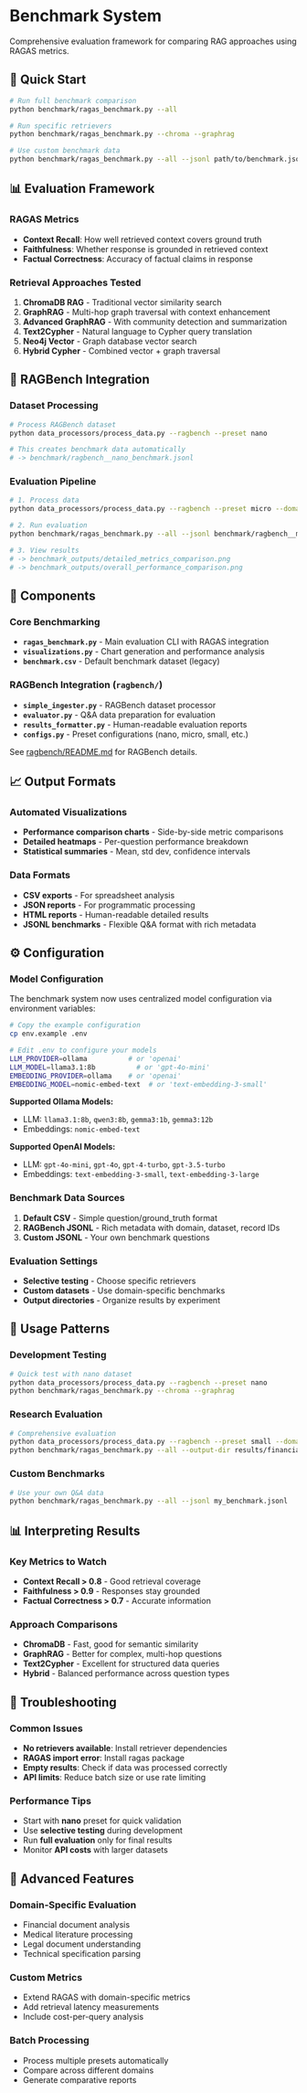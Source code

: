 # Benchmark System

Comprehensive evaluation framework for comparing RAG approaches using RAGAS metrics.

## 🚀 Quick Start

```bash
# Run full benchmark comparison
python benchmark/ragas_benchmark.py --all

# Run specific retrievers
python benchmark/ragas_benchmark.py --chroma --graphrag

# Use custom benchmark data
python benchmark/ragas_benchmark.py --all --jsonl path/to/benchmark.jsonl
```

## 📊 Evaluation Framework

### **RAGAS Metrics**
- **Context Recall**: How well retrieved context covers ground truth
- **Faithfulness**: Whether response is grounded in retrieved context  
- **Factual Correctness**: Accuracy of factual claims in response

### **Retrieval Approaches Tested**
1. **ChromaDB RAG** - Traditional vector similarity search
2. **GraphRAG** - Multi-hop graph traversal with context enhancement
3. **Advanced GraphRAG** - With community detection and summarization
4. **Text2Cypher** - Natural language to Cypher query translation
5. **Neo4j Vector** - Graph database vector search
6. **Hybrid Cypher** - Combined vector + graph traversal

## 🧪 RAGBench Integration

### **Dataset Processing**
```bash
# Process RAGBench dataset
python data_processors/process_data.py --ragbench --preset nano

# This creates benchmark data automatically
# -> benchmark/ragbench__nano_benchmark.jsonl
```

### **Evaluation Pipeline**
```bash
# 1. Process data
python data_processors/process_data.py --ragbench --preset micro --domain financial

# 2. Run evaluation  
python benchmark/ragas_benchmark.py --all --jsonl benchmark/ragbench__micro_benchmark.jsonl

# 3. View results
# -> benchmark_outputs/detailed_metrics_comparison.png
# -> benchmark_outputs/overall_performance_comparison.png
```

## 📁 Components

### **Core Benchmarking**
- **`ragas_benchmark.py`** - Main evaluation CLI with RAGAS integration
- **`visualizations.py`** - Chart generation and performance analysis
- **`benchmark.csv`** - Default benchmark dataset (legacy)

### **RAGBench Integration** (`ragbench/`)
- **`simple_ingester.py`** - RAGBench dataset processor
- **`evaluator.py`** - Q&A data preparation for evaluation
- **`results_formatter.py`** - Human-readable evaluation reports
- **`configs.py`** - Preset configurations (nano, micro, small, etc.)

See [ragbench/README.md](ragbench/README.md) for RAGBench details.

## 📈 Output Formats

### **Automated Visualizations**
- **Performance comparison charts** - Side-by-side metric comparisons
- **Detailed heatmaps** - Per-question performance breakdown
- **Statistical summaries** - Mean, std dev, confidence intervals

### **Data Formats**
- **CSV exports** - For spreadsheet analysis
- **JSON reports** - For programmatic processing  
- **HTML reports** - Human-readable detailed results
- **JSONL benchmarks** - Flexible Q&A format with rich metadata

## ⚙️ Configuration

### **Model Configuration**
The benchmark system now uses centralized model configuration via environment variables:

```bash
# Copy the example configuration
cp env.example .env

# Edit .env to configure your models
LLM_PROVIDER=ollama          # or 'openai'
LLM_MODEL=llama3.1:8b          # or 'gpt-4o-mini'
EMBEDDING_PROVIDER=ollama    # or 'openai'
EMBEDDING_MODEL=nomic-embed-text  # or 'text-embedding-3-small'
```

**Supported Ollama Models:**
- LLM: `llama3.1:8b`, `qwen3:8b`, `gemma3:1b`, `gemma3:12b`
- Embeddings: `nomic-embed-text`

**Supported OpenAI Models:**
- LLM: `gpt-4o-mini`, `gpt-4o`, `gpt-4-turbo`, `gpt-3.5-turbo`
- Embeddings: `text-embedding-3-small`, `text-embedding-3-large`

### **Benchmark Data Sources**
1. **Default CSV** - Simple question/ground_truth format
2. **RAGBench JSONL** - Rich metadata with domain, dataset, record IDs
3. **Custom JSONL** - Your own benchmark questions

### **Evaluation Settings**
- **Selective testing** - Choose specific retrievers
- **Custom datasets** - Use domain-specific benchmarks
- **Output directories** - Organize results by experiment

## 🎯 Usage Patterns

### **Development Testing**
```bash
# Quick test with nano dataset
python data_processors/process_data.py --ragbench --preset nano
python benchmark/ragas_benchmark.py --chroma --graphrag
```

### **Research Evaluation**
```bash
# Comprehensive evaluation
python data_processors/process_data.py --ragbench --preset small --domain financial
python benchmark/ragas_benchmark.py --all --output-dir results/financial/
```

### **Custom Benchmarks**
```bash
# Use your own Q&A data
python benchmark/ragas_benchmark.py --all --jsonl my_benchmark.jsonl
```

## 📊 Interpreting Results

### **Key Metrics to Watch**
- **Context Recall > 0.8** - Good retrieval coverage
- **Faithfulness > 0.9** - Responses stay grounded
- **Factual Correctness > 0.7** - Accurate information

### **Approach Comparisons**
- **ChromaDB** - Fast, good for semantic similarity
- **GraphRAG** - Better for complex, multi-hop questions
- **Text2Cypher** - Excellent for structured data queries
- **Hybrid** - Balanced performance across question types

## 🔧 Troubleshooting

### **Common Issues**
- **No retrievers available**: Install retriever dependencies
- **RAGAS import error**: Install ragas package
- **Empty results**: Check if data was processed correctly
- **API limits**: Reduce batch size or use rate limiting

### **Performance Tips**
- Start with **nano** preset for quick validation
- Use **selective testing** during development
- Run **full evaluation** only for final results
- Monitor **API costs** with larger datasets

## 🚀 Advanced Features

### **Domain-Specific Evaluation**
- Financial document analysis
- Medical literature processing  
- Legal document understanding
- Technical specification parsing

### **Custom Metrics**
- Extend RAGAS with domain-specific metrics
- Add retrieval latency measurements
- Include cost-per-query analysis

### **Batch Processing**
- Process multiple presets automatically
- Compare across different domains
- Generate comparative reports
